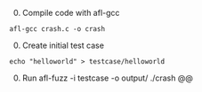 
0. Compile code with afl-gcc
```
afl-gcc crash.c -o crash
```

0. Create initial test case
```
echo "helloworld" > testcase/helloworld
```

0. Run
afl-fuzz -i testcase -o output/ ./crash @@
